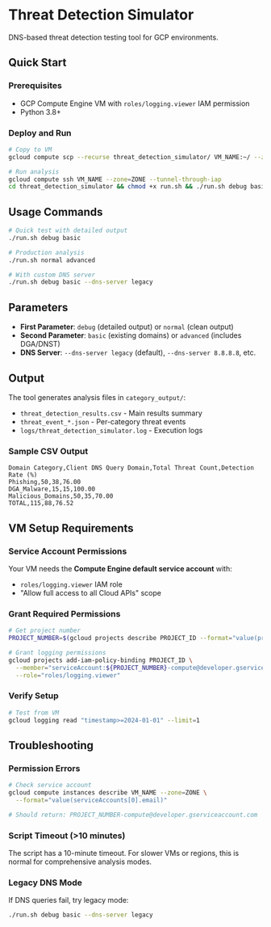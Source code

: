 # Threat Detection Simulator

DNS-based threat detection testing tool for GCP environments.

## Quick Start

### Prerequisites
- GCP Compute Engine VM with `roles/logging.viewer` IAM permission
- Python 3.8+

### Deploy and Run
```bash
# Copy to VM
gcloud compute scp --recurse threat_detection_simulator/ VM_NAME:~/ --zone=ZONE --tunnel-through-iap

# Run analysis
gcloud compute ssh VM_NAME --zone=ZONE --tunnel-through-iap
cd threat_detection_simulator && chmod +x run.sh && ./run.sh debug basic
```

## Usage Commands

```bash
# Quick test with detailed output
./run.sh debug basic

# Production analysis 
./run.sh normal advanced

# With custom DNS server
./run.sh debug basic --dns-server legacy
```

## Parameters
- **First Parameter**: `debug` (detailed output) or `normal` (clean output) 
- **Second Parameter**: `basic` (existing domains) or `advanced` (includes DGA/DNST)
- **DNS Server**: `--dns-server legacy` (default), `--dns-server 8.8.8.8`, etc.

## Output

The tool generates analysis files in `category_output/`:
- `threat_detection_results.csv` - Main results summary
- `threat_event_*.json` - Per-category threat events  
- `logs/threat_detection_simulator.log` - Execution logs

### Sample CSV Output
```csv
Domain Category,Client DNS Query Domain,Total Threat Count,Detection Rate (%)
Phishing,50,38,76.00
DGA_Malware,15,15,100.00
Malicious_Domains,50,35,70.00
TOTAL,115,88,76.52
```

## VM Setup Requirements

### Service Account Permissions
Your VM needs the **Compute Engine default service account** with:
- `roles/logging.viewer` IAM role
- "Allow full access to all Cloud APIs" scope

### Grant Required Permissions
```bash
# Get project number
PROJECT_NUMBER=$(gcloud projects describe PROJECT_ID --format="value(projectNumber)")

# Grant logging permissions
gcloud projects add-iam-policy-binding PROJECT_ID \
  --member="serviceAccount:${PROJECT_NUMBER}-compute@developer.gserviceaccount.com" \
  --role="roles/logging.viewer"
```

### Verify Setup
```bash
# Test from VM
gcloud logging read "timestamp>=2024-01-01" --limit=1
```

## Troubleshooting

### Permission Errors
```bash
# Check service account
gcloud compute instances describe VM_NAME --zone=ZONE \
  --format="value(serviceAccounts[0].email)"

# Should return: PROJECT_NUMBER-compute@developer.gserviceaccount.com
```

### Script Timeout (>10 minutes)
The script has a 10-minute timeout. For slower VMs or regions, this is normal for comprehensive analysis modes.

### Legacy DNS Mode
If DNS queries fail, try legacy mode:
```bash
./run.sh debug basic --dns-server legacy
```
